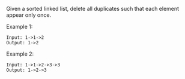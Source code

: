 Given a sorted linked list, delete all duplicates such that each element appear only once.

Example 1:
```swagger codegen
Input: 1->1->2
Output: 1->2
```
Example 2:
```swagger codegen
Input: 1->1->2->3->3
Output: 1->2->3
```
